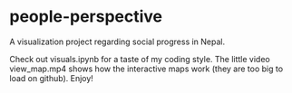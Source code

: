 # people-perspective
A visualization project regarding social progress in Nepal.

Check out visuals.ipynb for a taste of my coding style. The little video view_map.mp4 shows how the interactive maps work (they are too big to load on github). Enjoy!
